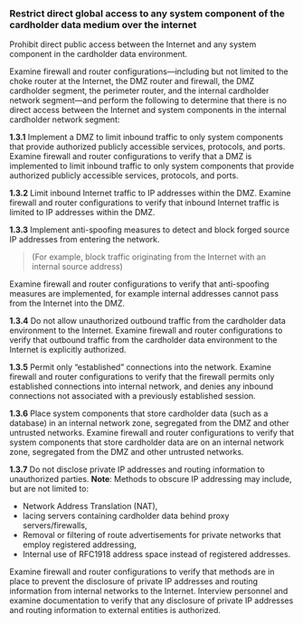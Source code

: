 ### Restrict direct global access to any system component of the cardholder data medium over the internet

Prohibit direct public access between the Internet and any system component in the cardholder data environment.

Examine firewall and router configurations—including but not limited to the choke router at the Internet, the DMZ router and firewall, the DMZ cardholder segment, the
perimeter router, and the internal cardholder network segment—and perform the following to determine that there is no direct access between the Internet and system
components in the internal cardholder network segment:

**1.3.1** Implement a DMZ to limit inbound traffic to only system components that provide authorized publicly accessible services, protocols, and ports. Examine firewall and router configurations to verify that a DMZ is implemented to limit inbound traffic to only system components that provide authorized publicly accessible services, protocols, and ports.

**1.3.2** Limit inbound Internet traffic to IP addresses within the DMZ.
Examine firewall and router configurations to verify that inbound Internet traffic is limited to IP addresses within the DMZ.

**1.3.3** Implement anti-spoofing measures to detect and block forged source IP addresses from entering the network.

> (For example, block traffic originating from the Internet with an internal source address)

Examine firewall and router configurations to verify that anti-spoofing measures are implemented, for example internal addresses cannot pass from the Internet into the DMZ.

**1.3.4** Do not allow unauthorized outbound traffic from the cardholder data environment to the Internet.
Examine firewall and router configurations to verify that outbound traffic from the cardholder data environment to the Internet is explicitly authorized.

**1.3.5** Permit only “established” connections into the network.
Examine firewall and router configurations to verify that the firewall permits only established connections into internal network, and denies any inbound connections not associated with a previously established session.

**1.3.6** Place system components that store cardholder data (such as a database) in an internal network zone, segregated from the
DMZ and other untrusted networks. Examine firewall and router configurations to verify that system components that store cardholder data are on an internal network zone, segregated from the DMZ and other untrusted networks.

**1.3.7** Do not disclose private IP addresses and routing information to unauthorized parties.
**Note**: Methods to obscure IP addressing may include, but are not limited to:

- Network Address Translation (NAT),
- lacing servers containing cardholder data behind proxy servers/firewalls,
- Removal or filtering of route advertisements for private networks that employ registered addressing,
- Internal use of RFC1918 address space instead of registered addresses.

Examine firewall and router configurations to verify that methods are in place to prevent the disclosure of private IP addresses and routing information from internal networks to the Internet.
Interview personnel and examine documentation to verify that any disclosure of private IP addresses and routing information to external entities is authorized.
